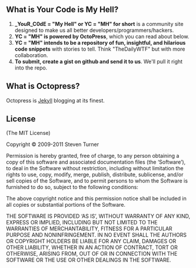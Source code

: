## What is Your Code is My Hell?
1. **_YouR_C0dE = "My Hell" or YC = "MH" for short** is a community site designed to make us all better developers/programmers/hackers.
2. **YC = "MH" is powered by OctoPress**, which you can read about below.
3. **YC = "MH" intends to be a repository of fun, insightful, and hilarious code snippets** with stories to tell. Think "TheDailyWTF" but with more collaboration.
4. **To submit, create a gist on github and send it to us**. We'll pull it right into the repo.





## What is Octopress?

Octopress is [Jekyll](https://github.com/mojombo/jekyll) blogging at its finest.

## License
(The MIT License)

Copyright © 2009-2011 Steven Turner

Permission is hereby granted, free of charge, to any person obtaining a copy of this software and associated documentation files (the ‘Software’), to deal in the Software without restriction, including without limitation the rights to use, copy, modify, merge, publish, distribute, sublicense, and/or sell copies of the Software, and to permit persons to whom the Software is furnished to do so, subject to the following conditions:

The above copyright notice and this permission notice shall be included in all copies or substantial portions of the Software.

THE SOFTWARE IS PROVIDED ‘AS IS’, WITHOUT WARRANTY OF ANY KIND, EXPRESS OR IMPLIED, INCLUDING BUT NOT LIMITED TO THE WARRANTIES OF MERCHANTABILITY, FITNESS FOR A PARTICULAR PURPOSE AND NONINFRINGEMENT. IN NO EVENT SHALL THE AUTHORS OR COPYRIGHT HOLDERS BE LIABLE FOR ANY CLAIM, DAMAGES OR OTHER LIABILITY, WHETHER IN AN ACTION OF CONTRACT, TORT OR OTHERWISE, ARISING FROM, OUT OF OR IN CONNECTION WITH THE SOFTWARE OR THE USE OR OTHER DEALINGS IN THE SOFTWARE.

